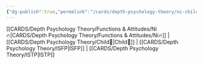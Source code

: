 ```yaml
---
{"dg-publish":true,"permalink":"/cards/depth-psychology-theory/ni-child/","created":"2023-01-05T12:11:57.717+01:00","updated":"2023-04-23T14:38:56.523+02:00"}
---
```


[[CARDS/Depth Psychology Theory/Functions & Attitudes/Ni🔥\|CARDS/Depth Psychology Theory/Functions & Attitudes/Ni🔥]] | [[CARDS/Depth Psychology Theory/Child👼\|Child👼]] | [[CARDS/Depth Psychology Theory/ISFP\|ISFP]] | [[CARDS/Depth Psychology Theory/ISTP\|ISTP]]

